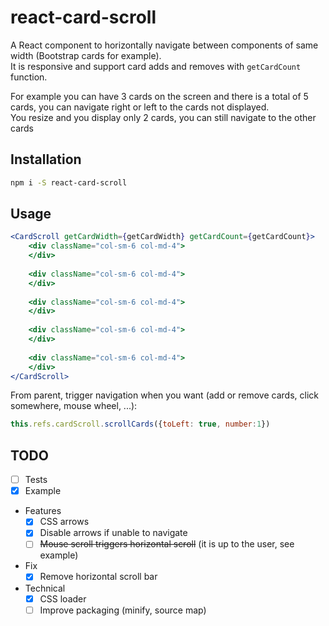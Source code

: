 # react-card-scroll
A React component to horizontally navigate between components of same width (Bootstrap cards for example).  
It is responsive and support card adds and removes with `getCardCount` function.


For example you can have 3 cards on the screen and there is a total of 5 cards, you can navigate right or left to the cards not displayed.  
You resize and you display only 2 cards, you can still navigate to the other cards

## Installation
```bash
npm i -S react-card-scroll
```

## Usage

```jsx
<CardScroll getCardWidth={getCardWidth} getCardCount={getCardCount}>
    <div className="col-sm-6 col-md-4">
    </div>
    
    <div className="col-sm-6 col-md-4">
    </div>
    
    <div className="col-sm-6 col-md-4">
    </div>
    
    <div className="col-sm-6 col-md-4">
    </div>
    
    <div className="col-sm-6 col-md-4">
    </div>
</CardScroll>
```

From parent, trigger navigation when you want (add or remove cards, click somewhere, mouse wheel, ...):

```javascript
this.refs.cardScroll.scrollCards({toLeft: true, number:1})
```

## TODO
- [ ] Tests
- [x] Example
- Features
    - [x] CSS arrows
    - [x] Disable arrows if unable to navigate
    - [ ] ~~Mouse scroll triggers horizontal scroll~~ (it is up to the user, see example)
- Fix
    - [x] Remove horizontal scroll bar
- Technical
    - [x] CSS loader
    - [ ] Improve packaging (minify, source map)
